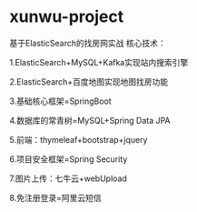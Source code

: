 # xunwu-project
基于ElasticSearch的找房网实战
核心技术：

1.ElasticSearch+MySQL+Kafka实现站内搜索引擎

2.ElasticSearch+百度地图实现地图找房功能

3.基础核心框架=SpringBoot

4.数据库的常青树=MySQL+Spring Data JPA

5.前端：thymeleaf+bootstrap+jquery

6.项目安全框架=Spring Security

7.图片上传：七牛云+webUpload

8.免注册登录=阿里云短信
